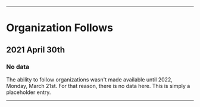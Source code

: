 
***

# Organization Follows

## 2021 April 30th

### No data

The ability to follow organizations wasn't made available until 2022, Monday, March 21st. For that reason, there is no data here. This is simply a placeholder entry.

***
